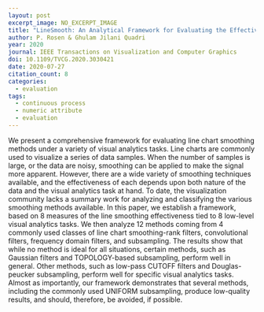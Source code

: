 ```yaml
---
layout: post
excerpt_image: NO_EXCERPT_IMAGE
title: "LineSmooth: An Analytical Framework for Evaluating the Effectiveness of Smoothing Techniques on Line Charts"
author: P. Rosen & Ghulam Jilani Quadri
year: 2020
journal: IEEE Transactions on Visualization and Computer Graphics
doi: 10.1109/TVCG.2020.3030421
date: 2020-07-27
citation_count: 8
categories:
  - evaluation
tags:
  - continuous process
  - numeric attribute
  - evaluation
---
```

We present a comprehensive framework for evaluating line chart smoothing methods under a variety of visual analytics tasks. Line charts are commonly used to visualize a series of data samples. When the number of samples is large, or the data are noisy, smoothing can be applied to make the signal more apparent. However, there are a wide variety of smoothing techniques available, and the effectiveness of each depends upon both nature of the data and the visual analytics task at hand. To date, the visualization community lacks a summary work for analyzing and classifying the various smoothing methods available. In this paper, we establish a framework, based on 8 measures of the line smoothing effectiveness tied to 8 low-level visual analytics tasks. We then analyze 12 methods coming from 4 commonly used classes of line chart smoothing-rank filters, convolutional filters, frequency domain filters, and subsampling. The results show that while no method is ideal for all situations, certain methods, such as Gaussian filters and TOPOLOGY-based subsampling, perform well in general. Other methods, such as low-pass CUTOFF filters and Douglas-peucker subsampling, perform well for specific visual analytics tasks. Almost as importantly, our framework demonstrates that several methods, including the commonly used UNIFORM subsampling, produce low-quality results, and should, therefore, be avoided, if possible.
